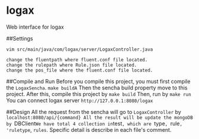 # logax

Web interface for logax

##Settings
```
vim src/main/java/com/logax/server/LogaxController.java

change the fluentpath where fluent.conf file located.
change the rulepath where Rule.json file located.
change the pos_file where the fluent.conf file located.
```

##Compile and Run
Before you compile this project, you must first compile the `LogaxSencha`.
`make buildA`
  Then the sencha build property move to this project. After this, compile this project by
`make build`
  Then, run by
`make run`
  You can connect logax server `http://127.0.0.1:8080/logax`

##Design
All the request from the sencha will go to `LogaxController` by `localhost:8080/api/{command}
  All the result will be update the mongoDB by `DBClient`
  We have total 4 collection in `test`, which are `type`, `rule`, 'ruletype`, `rules`.
  Specific detail is describe in each file's comment.
